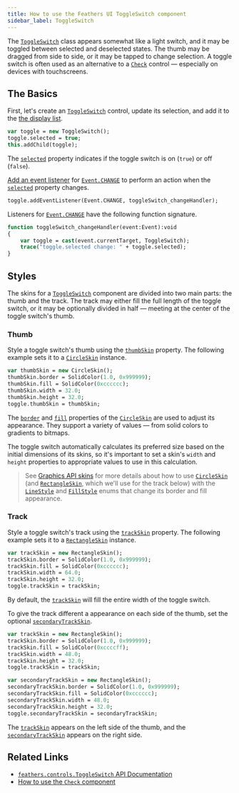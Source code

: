 ```yaml
---
title: How to use the Feathers UI ToggleSwitch component
sidebar_label: ToggleSwitch
---
```


The [`ToggleSwitch`](https://api.feathersui.com/current/feathers/controls/ToggleSwitch.html) class appears somewhat like a light switch, and it may be toggled between selected and deselected states. The thumb may be dragged from side to side, or it may be tapped to change selection. A toggle switch is often used as an alternative to a [`Check`](./check.md) control — especially on devices with touchscreens.

## The Basics

First, let's create an [`ToggleSwitch`](https://api.feathersui.com/current/feathers/controls/ToggleSwitch.html) control, update its selection, and add it to the [the display list](https://books.openfl.org/openfl-developers-guide/display-programming/basics-of-display-programming.html).

```hx
var toggle = new ToggleSwitch();
toggle.selected = true;
this.addChild(toggle);
```

The [`selected`](https://api.feathersui.com/current/feathers/controls/ToggleSwitch.html#selected) property indicates if the toggle switch is on (`true`) or off (`false`).

[Add an event listener](https://books.openfl.org/openfl-developers-guide/handling-events/basics-of-handling-events.html) for [`Event.CHANGE`](https://api.openfl.org/openfl/events/Event.html#CHANGE) to perform an action when the [`selected`](https://api.feathersui.com/current/feathers/controls/ToggleSwitch.html#selected) property changes.

```hx
toggle.addEventListener(Event.CHANGE, toggleSwitch_changeHandler);
```

Listeners for [`Event.CHANGE`](https://api.openfl.org/openfl/events/Event.html#CHANGE) have the following function signature.

```hx
function toggleSwitch_changeHandler(event:Event):void
{
    var toggle = cast(event.currentTarget, ToggleSwitch);
    trace("toggle.selected change: " + toggle.selected);
}
```

## Styles

The skins for a [`ToggleSwitch`](https://api.feathersui.com/current/feathers/controls/ToggleSwitch.html) component are divided into two main parts: the thumb and the track. The track may either fill the full length of the toggle switch, or it may be optionally divided in half — meeting at the center of the toggle switch's thumb.

### Thumb

Style a toggle switch's thumb using the [`thumbSkin`](https://api.feathersui.com/current/feathers/controls/ToggleSwitch.html#thumbSkin) property. The following example sets it to a [`CircleSkin`](https://api.feathersui.com/current/feathers/skins/CircleSkin.html) instance.

```hx
var thumbSkin = new CircleSkin();
thumbSkin.border = SolidColor(1.0, 0x999999);
thumbSkin.fill = SolidColor(0xcccccc);
thumbSkin.width = 32.0;
thumbSkin.height = 32.0;
toggle.thumbSkin = thumbSkin;
```

The [`border`](https://api.feathersui.com/current/feathers/skins/BaseGraphicsPathSkin.html#border) and [`fill`](https://api.feathersui.com/current/feathers/skins/BaseGraphicsPathSkin.html#fill) properties of the [`CircleSkin`](https://api.feathersui.com/current/feathers/skins/CircleSkin.html) are used to adjust its appearance. They support a variety of values — from solid colors to gradients to bitmaps.

The toggle switch automatically calculates its preferred size based on the initial dimensions of its skins, so it's important to set a skin's `width` and `height` properties to appropriate values to use in this calculation.

> See [Graphics API skins](./graphics-api-skins.md) for more details about how to use [`CircleSkin`](https://api.feathersui.com/current/feathers/skins/CircleSkin.html) (and [`RectangleSkin`](https://api.feathersui.com/current/feathers/skins/RectangleSkin.html), which we'll use for the track below) with the [`LineStyle`](https://api.feathersui.com/current/feathers/graphics/LineStyle.html) and [`FillStyle`](https://api.feathersui.com/current/feathers/graphics/FillStyle.html) enums that change its border and fill appearance.

### Track

Style a toggle switch's track using the [`trackSkin`](https://api.feathersui.com/current/feathers/controls/ToggleSwitch.html#trackSkin) property. The following example sets it to a [`RectangleSkin`](https://api.feathersui.com/current/feathers/skins/RectangleSkin.html) instance.

```hx
var trackSkin = new RectangleSkin();
trackSkin.border = SolidColor(1.0, 0x999999);
trackSkin.fill = SolidColor(0xcccccc);
trackSkin.width = 64.0;
trackSkin.height = 32.0;
toggle.trackSkin = trackSkin;
```

By default, the [`trackSkin`](https://api.feathersui.com/current/feathers/controls/ToggleSwitch.html#trackSkin) will fill the entire width of the toggle switch.

To give the track different a appearance on each side of the thumb, set the optional [`secondaryTrackSkin`](https://api.feathersui.com/current/feathers/controls/ToggleSwitch.html#secondaryTrackSkin).

```hx
var trackSkin = new RectangleSkin();
trackSkin.border = SolidColor(1.0, 0x999999);
trackSkin.fill = SolidColor(0xccccff);
trackSkin.width = 48.0;
trackSkin.height = 32.0;
toggle.trackSkin = trackSkin;

var secondaryTrackSkin = new RectangleSkin();
secondaryTrackSkin.border = SolidColor(1.0, 0x999999);
secondaryTrackSkin.fill = SolidColor(0xcccccc);
secondaryTrackSkin.width = 48.0;
secondaryTrackSkin.height = 32.0;
toggle.secondaryTrackSkin = secondaryTrackSkin;
```

The [`trackSkin`](https://api.feathersui.com/current/feathers/controls/ToggleSwitch.html#trackSkin) appears on the left side of the thumb, and the [`secondaryTrackSkin`](https://api.feathersui.com/current/feathers/controls/ToggleSwitch.html#secondaryTrackSkin) appears on the right side.

## Related Links

- [`feathers.controls.ToggleSwitch` API Documentation](https://api.feathersui.com/current/feathers/controls/ToggleSwitch.html)
- [How to use the `Check` component](./check.md)

